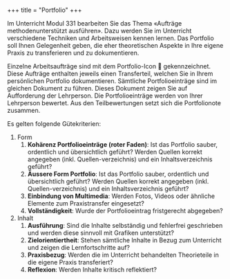+++
title = "Portfolio"
+++

Im Unterricht Modul 331 bearbeiten Sie das Thema «Aufträge methodenunterstützt ausführen». Dazu werden Sie im Unterricht verschiedene Techniken und Arbeitsweisen kennen lernen. Das Portfolio soll Ihnen Gelegenheit geben, die eher theoretischen Aspekte in Ihre eigene Praxis zu transferieren und zu dokumentieren.

Einzelne Arbeitsaufträge sind mit dem Portfolio-Icon :briefcase: gekennzeichnet. Diese Aufträge enthalten jeweils einen Transferteil, welchen Sie in Ihrem persönlichen Portfolio dokumentieren. Sämtliche Portfolioeinträge sind im gleichen Dokument zu führen. Dieses Dokument zeigen Sie auf Aufforderung der Lehrperson. Die Portfolioeinträge werden von Ihrer Lehrperson bewertet. Aus den Teilbewertungen setzt sich die Portfolionote zusammen.

Es gelten folgende Gütekriterien:

1. Form
    1. **Kohärenz Portfolioeinträge (roter Faden)**: Ist das Portfolio sauber, ordentlich und übersichtlich geführt? Werden Quellen korrekt angegeben (inkl. Quellen-verzeichnis) und ein Inhaltsverzeichnis geführt? 
    2. **Äussere Form Portfolio**: Ist das Portfolio sauber, ordentlich und übersichtlich geführt? Werden Quellen korrekt angegeben (inkl. Quellen-verzeichnis) und ein Inhaltsverzeichnis geführt?
    3. **Einbindung von Multimedia**: Werden Fotos, Videos oder ähnliche Elemente zum Praxistransfer eingesetzt?
    4. **Vollständigkeit**: Wurde der Portfolioeintrag fristgerecht abgegeben?
2. Inhalt
    1. **Ausführung**: Sind die Inhalte selbständig und fehlerfrei geschrieben und werden diese sinnvoll mit Grafiken unterstützt?
    2. **Zielorientiertheit**: Stehen sämtliche Inhalte in Bezug zum Unterricht und zeigen die Lernfortschritte auf? 
    3. **Praxisbezug**: Werden die im Unterricht behandelten Theorieteile in die eigene Praxis transferiert?
    4. **Reflexion**: Werden Inhalte kritisch reflektiert?
